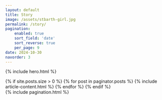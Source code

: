 ```yaml
---
layout: default
title: Story
image: /assets/stbarth-girl.jpg
permalink: /story/
pagination:
    enabled: true
    sort_field: 'date'
    sort_reverse: true
    per_page: 9
date: 2024-10-30
navorder: 3
---
```

{% include hero.html %}
<div class="container">
    <div class="row">
        <div class="col col-12 col-d-10 col-m-12 push-m-0 push-d-1">
            <div class="contaniner__inner">
                <div class="row grid">
                    {% if site.posts.size > 0 %}
                    {% for post in paginator.posts %}
                    {% include article-content.html %}
                    {% endfor %}
                    {% endif %}
                </div>
            </div>
        </div>
    </div>
</div>
{% include pagination.html %}
